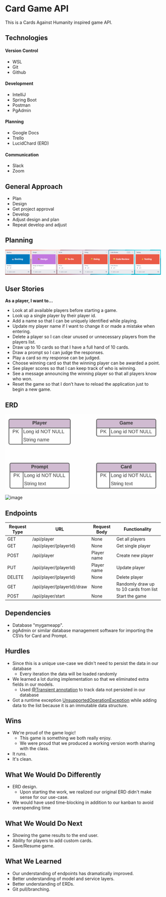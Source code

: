 # Card Game API

This is a Cards Against Humanity inspired game API.

## Technologies

#### Version Control

  - WSL
  - Git
  - Github

#### Development
  
  - IntelliJ
  - Spring Boot
  - Postman
  - PgAdmin 

#### Planning

- Google Docs
- Trello
- LucidChard (ERD)

#### Communication

- Slack
- Zoom

## General Approach

- Plan
- Design
- Get project approval
- Develop
- Adjust design and plan
- Repeat develop and adjust

## Planning

![img_1.png](img_1.png)

## User Stories

**As a player, I want to...**

- Look at all available players before starting a game.
- Look up a single player by their player id.
- Add a name so that I can be uniquely identified while playing.
- Update my player name if I want to change it or made a mistake when entering.
- Delete a player so I can clear unused or unnecessary players from the players list.
- Draw up to 10 cards so that I have a full hand of 10 cards.
- Draw a prompt so I can judge the responses.
- Play a card so my response can be judged.
- Choose winning card so that the winning player can be awarded a point.
- See player scores so that I can keep track of who is winning.
- See a message announcing the winning player so that all players know who won.
- Reset the game so that I don’t have to reload the application just to begin a new game.

## ERD

![img.png](img.png)<img width="473" alt="image" src="https://user-images.githubusercontent.com/80715577/148117268-300ffb48-3477-4a32-ae56-462945687523.png">

## Endpoints

| Request Type | URL                         | Request Body | Functionality                          |
|--------------|-----------------------------|--------------|----------------------------------------|
| GET          | /api/player                 | None         | Get all players                        |
| GET          | /api/player/{playerId}      | None         | Get single player                      |
| POST         | /api/player                 | Player name  | Create new player                      |
| PUT          | /api/player/{playerId}      | Player name  | Update player                          |
| DELETE       | /api/player/{playerId}      | None         | Delete player                          |
| GET          | /api/player/{playerId}/draw | None         | Randomly draw up to 10 cards from list |
| POST         | /api/player/start           | None         | Start the game                         |

## Dependencies

- Database "mygameapp".
- pgAdmin or similar database management software for importing the CSVs for Card and Prompt.

## Hurdles

- Since this is a unique use-case we didn't need to persist the data in our database
  - Every iteration the data will be loaded randomly
- We learned a lot during implementation so that we eliminated extra fields in our models.
  - Used [@Transient annotation](https://docs.spring.io/spring-data/commons/docs/current/api/org/springframework/data/annotation/Transient.html) to track data not persisted in our database
- Got a runtime exception [UnsupportedOperationException](https://docs.oracle.com/javase/7/docs/api/java/lang/UnsupportedOperationException.html) while adding data to the list because it is an immutable data structure.

## Wins

- We're proud of the game logic!
  - This game is something we both really enjoy.
  - We were proud that we produced a working version worth sharing with the class.
- It runs.
- It's clean.

## What We Would Do Differently

- ERD design.
  - Upon starting the work, we realized our original ERD didn't make sense for our use-case.
- We would have used time-blocking in addition to our kanban to avoid overspending time



## What We Would Do Next

- Showing the game results to the end user.
- Ability for players to add custom cards.
- Save/Resume game.

## What We Learned

- Our understanding of endpoints has dramatically improved.
- Better understanding of model and service layers.
- Better understanding of ERDs.
- Git pull/branching.
